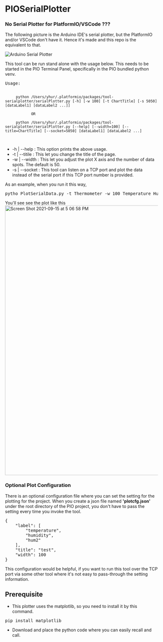 # PIOSerialPlotter

### No Serial Plotter for PlatformIO/VSCode ???

<p>The following picture is the Arduino IDE's serial plotter, but the PlatformIO and/or VSCode don't have it. Hence it's made and this repo is the equivalent to that.</p>

![Arduino Serial Plotter](https://user-images.githubusercontent.com/13171662/133396210-a3c486cc-1c94-4cdc-abd9-7f56042f0f2f.png)


<p>This tool can be run stand alone with the usage below. This needs to be started in the PIO Terminal Panel, specifically in the PIO bundled python venv.</p>
<pre>
Usage:

         python /Users/yhur/.platformio/packages/tool-serialplotter/serialPlotter.py [-h] [-w 100] [-t ChartTitle] [-s 5050] [dataLabel1] [dataLabel2 ...]]

                OR

         python /Users/yhur/.platformio/packages/tool-serialplotter/serialPlotter.py [--help] [--width=100] [--title=ChartTitle] [--socket=5050] [dataLabel1] [dataLabel2 ...]
</pre>
<ul>
  <li>-h | --help : This option prints the above usage.</li>
<li>-t | --titile : This let you change the title of the page.</li>
<li>-w | --width : This let you adjust the plot X axis and the number of data spots. The default is 50.</li>
<li>-s | --socket : This tool can listen on a TCP port and plot the data instead of the serial port if this TCP port number is provided.</li>
</ul>
As an example, when you run it this way,
<pre>
pytho PlotSerialData.py -t Thermometer -w 100 Temperature Humidity
</pre>
You'll see see the plot like this
<img width="888" alt="Screen Shot 2021-09-15 at 5 06 58 PM" src="https://user-images.githubusercontent.com/13171662/133395207-5af9da40-59a1-48e0-995d-72a0bf3d386e.png">

### Optional Plot Configuration
There is an optional configuration file where you can set the setting for the plotting for the project. When you create a json file named **'plotcfg.json'** under the root directory of the PIO project, you don't have to pass the setting every time you invoke the tool.
<pre>
{
    "label": [
        "temperature",
        "humidity",
        "hum2"
    ],
    "title": "test",
    "width": 100
}
</pre>
This configuration would be helpful, if you want to run this tool over the TCP port via some other tool where it's not easy to pass-through the setting information.
## Prerequisite
* This plotter uses the matplotlib, so you need to install it by this command.
<pre>
pip install matplotlib
</pre>
* Download and place the python code where you can easily recall and call.

